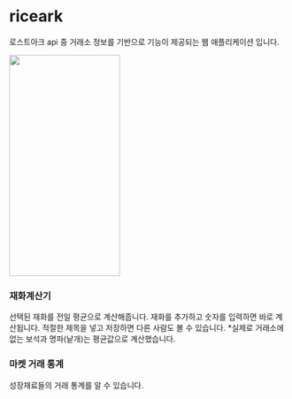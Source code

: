 # riceark
로스트아크 api 중 거래소 정보를 기반으로 기능이 제공되는 웹 애플리케이션 입니다.

<img src="https://github.com/nakki0404/riceark/assets/141347738/16dbf666-d641-491c-9fe9-35e8397638e8.png" width="200" height="400"/>



### 재화계산기
선택된 재화를 전일 평균으로 계산해줍니다.
재화를 추가하고 숫자를 입력하면 바로 계산됩니다.
적절한 제목을 넣고 저장하면 다른 사람도 볼 수 있습니다.
*실제로 거래소에 없는 보석과 명파(낱개)는 평균값으로 계산했습니다.

### 마켓 거래 통계
성장재료들의 거래 통계를 알 수 있습니다.




